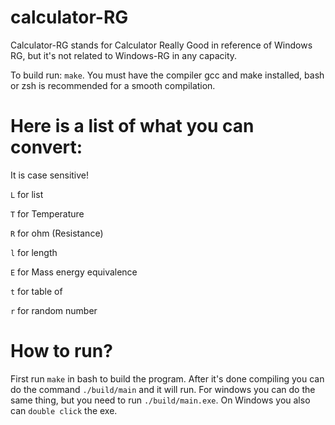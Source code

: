 # calculator-RG
 
Calculator-RG stands for Calculator Really Good in reference of Windows RG, but it's not related to Windows-RG in any capacity.

To build run: ```make```. You must have the compiler gcc and make installed, bash or zsh is recommended for a smooth compilation.

# Here is a list of what you can convert:
It is case sensitive!

```L``` for list

```T``` for Temperature

```R``` for ohm (Resistance)

```l``` for length

```E``` for Mass energy equivalence

```t``` for table of

```r``` for random number

# How to run?

First run ```make``` in bash to build the program. After it's done compiling you can do the command ```./build/main``` and it will run. For windows you can do the same thing, but you need to run ```./build/main.exe```. On Windows you also can ```double click``` the exe.